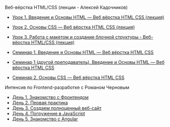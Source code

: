 Веб-вёрстка HTML/CSS (лекции - Алексей Кадочников)

* [Урок 1. Введение и Основы HTML — Веб вёрстка HTML CSS (лекция)](https://youtu.be/tvOZ-9Gq2os)
* [Урок 2. Основы CSS — Веб вёрстка HTML CSS (лекция)](https://youtu.be/yrVVvUGX1TU)
* [Урок 3. Работа с макетом и создание блочной структуры - Веб-вёрстка HTML/CSS (лекция)](https://youtu.be/7r2aWab7Bwk)


* [Семинар 1. Введение и Основы HTML — Веб вёрстка HTML CSS](https://youtu.be/aPZMB6CL4ec)
* [Семинар 1 (другой преподаватель). Введение и Основы HTML — Веб вёрстка HTML CSS](https://youtu.be/U87IVUdjKmA)
* [Семинар 2. Основы CSS — Веб вёрстка HTML CSS](https://youtu.be/bqHX9_2zxTo)


Интенсив по Frontend-разработке с Романом Черновым
* [День 1. Знакомство с Фронтендом](https://youtu.be/XRDUHnl0hqg)
* [День 2. Первая практика](https://youtu.be/-DRfJXykaiY)
* [День 3. Создаем полноценный веб-сайт](https://youtu.be/8-W1U6ulCZ8)
* [День 4. Погружение в JavaScript](https://youtu.be/xUu-Y7MGTDk)
* [День 5. Знакомство с Angular](https://youtu.be/3_Uu5OicXT0)